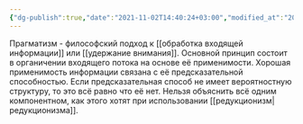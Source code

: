 ```yaml
---
{"dg-publish":true,"date":"2021-11-02T14:40:24+03:00","modified_at":"2022-05-27T20:57:22+03:00","permalink":"/pragmatizm/","dgHomeLink":false,"dgPassFrontmatter":true}
---
```



Прагматизм - философский подход к [[обработка входящей информации]] или [[удержание внимания]]. Основной принцип состоит в органичении входящего потока на основе её применимости. Хорошая применимость информации связана с её предсказательной способностью. Если предсказательная способ не имеет вероятностную структуру, то это всё равно что её нет. Нельзя объяснить всё одним компонентном, как этого хотят при использовании [[редукционизм|редукционизма]].
